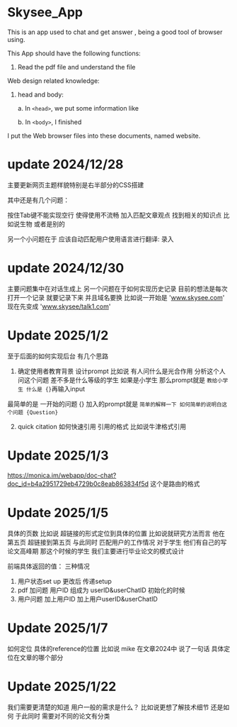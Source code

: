 # Skysee_App
This is an app used to chat and get answer , being a good tool of browser using. 

This App should have the following functions:
1. Read the pdf file and understand the file



Web design related knowledge: 

1. head and body:
   
   a. In `<head>`, we put some information like 
   
   b. In `<body>`, I finished

I put the Web browser files into these documents, named website. 

# update 2024/12/28
主要更新网页主题样貌特别是右半部分的CSS搭建 

其中还是有几个问题：

   按住Tab键不能实现空行 使得使用不流畅 
加入匹配文章观点 找到相关的知识点 比如说生物 或者是别的 

另一个小问题在于 应该自动匹配用户使用语言进行翻译: 录入

# update 2024/12/30

主要问题集中在对话生成上 
另一个问题在于如何实现历史记录 目前的想法是每次打开一个记录 就要记录下来 并且域名要换 比如说一开始是
'www.skysee.com'
现在先变成
'www.skysee/talk1.com'

# Update 2025/1/2
至于后面的如何实现后台 有几个思路
1. 确定使用者教育背景 设计prompt  比如说 有人问什么是光合作用 分析这个人问这个问题 差不多是什么等级的学生 如果是小学生 那么prompt就是 `教给小学生 什么是 {}`再输入input

最简单的是
一开始的问题 {} 加入的prompt就是 `简单的解释一下 如何简单的说明白这个问题 {Question}` 


2. quick citation 如何快速引用 引用的格式 比如说牛津格式引用

# Update 2025/1/3
https://monica.im/webapp/doc-chat?doc_id=b4a2951729eb4729b0c8eab863834f5d 这个是路由的格式


# Update 2025/1/5
具体的页数 比如说 超链接的形式定位到具体的位置 比如说就研究方法而言 他在第五页 超链接到第五页
与此同时 匹配用户的工作情况 对于学生 他们有自己的写论文高峰期 那这个时候的学生 我们主要进行毕业论文的模式设计

前端具体返回的值：
三种情况 
1. 用户状态set up 更改后 传递setup
2. pdf 加问题 用户ID 组成为 userID&userChatID 初始化的时候 
3. 用户问题 加上用户ID 加上用户userID&userChatID

# Update 2025/1/7
如何定位 具体的reference的位置 比如说 mike 在文章2024中 说了一句话 具体定位在文章的哪个部分

# Update 2025/1/22
我们需要更清楚的知道 用户一般的需求是什么？ 比如说更想了解技术细节 还是如何
于此同时 需要对不同的论文有分类
